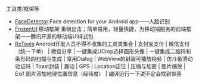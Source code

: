 工具类/框架等

* [FaceDetector]:Face detection for your Android app——人脸识别
* [FrozenUI]:移动框架 重磅出击；简单易用，轻量快捷，为移动端服务的前端框架——腾讯开源的移动端UI样式包
* [RxTools]:Android开发人员不得不收集的工具类集合 | 支付宝支付 | 微信支付（统一下单） | 微信分享 | 一键集成UCrop选择圆形头像 | 一键集成二维码和条形码的扫描与生成 | 常用Dialog | WebView的封装可播放视频 | 仿斗鱼滑动验证码 | Toast封装 | 震动 | GPS | Location定位 | 压缩与加密 | 图片缩放 | Exif 图片添加地理位置信息（经纬度） | 编译运行一下说不定会找到惊喜


[RxTools]:https://github.com/vondear/RxTools
[FrozenUI]:http://frozenui.github.io/
[FaceDetector]:https://github.com/Fotoapparat/FaceDetector